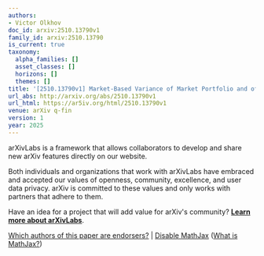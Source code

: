 ```yaml
---
authors:
- Victor Olkhov
doc_id: arxiv:2510.13790v1
family_id: arxiv:2510.13790
is_current: true
taxonomy:
  alpha_families: []
  asset_classes: []
  horizons: []
  themes: []
title: '[2510.13790v1] Market-Based Variance of Market Portfolio and of Entire Market'
url_abs: http://arxiv.org/abs/2510.13790v1
url_html: https://ar5iv.org/html/2510.13790v1
venue: arXiv q-fin
version: 1
year: 2025
---
```



arXivLabs is a framework that allows collaborators to develop and share new arXiv features directly on our website.

Both individuals and organizations that work with arXivLabs have embraced and accepted our values of openness, community, excellence, and user data privacy. arXiv is committed to these values and only works with partners that adhere to them.

Have an idea for a project that will add value for arXiv's community? [**Learn more about arXivLabs**](https://info.arxiv.org/labs/index.html).

[Which authors of this paper are endorsers?](/auth/show-endorsers/2510.13790) |
[Disable MathJax](javascript:setMathjaxCookie()) ([What is MathJax?](https://info.arxiv.org/help/mathjax.html))